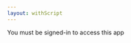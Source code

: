 ```yaml
---
layout: withScript
---
```

<p id="demo">You must be signed-in to access this app</p>
<div id= "form" style="display: none;">
  Phone number: <textarea id="phone"></textarea>
  Message: <textarea type="text" id="say"></textarea>
<br><br>
<button id= "btn" onclick="myFunction(document.getElementById('phone').value,(document.getElementById('say').value).replace(/'/g, ''));">Send</button>
</div>
<div id="my-signin2"></div>
<a href="javascript:;" id="signout" onclick="signOut();" style="display: none;">Sign out</a>

<script>
//code for google sign-in
function onSuccess(googleUser) {
      document.getElementById("form").style.display = "initial";
      document.getElementById("my-signin2").style.display = "none";
      document.getElementById("signout").style.display = "initial";
     //display user details
     var profile = googleUser.getBasicProfile();
     document.getElementById("demo").innerText = "Welcome "+ profile.getName()+ " ("+profile.getEmail()+")";
     console.log('Logged in as: ' + profile.getName()+ " "+profile.getEmail());
    }
    function onFailure(error) {
      console.log(error);
    }
    function renderButton() {
      gapi.signin2.render('my-signin2', {
        'scope': 'profile email',
        'width': 240,
        'height': 50,
        'longtitle': true,
        'theme': 'dark',
        'onsuccess': onSuccess,
        'onfailure': onFailure
      });
    }
 //google signout
 function signOut() {
    var auth2 = gapi.auth2.getAuthInstance();
    auth2.signOut().then(function () {
    console.log('User signed out.');
    location.reload();
    });
  }
//send sms
function myFunction(phone,say) {
//change button state
document.getElementById("btn").innerText = "Sending...";
//make call to script
  fetch("https://t.orthosam.com/send.php?phone="+phone+"&say="+say)
  .then(function(data) {
    // Here you get the data to modify as you please
    })
  .catch(function(error) {
    // If there is any error you will catch them here
  });
}
//send sms end
</script>
